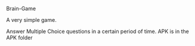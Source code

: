  Brain-Game

 A very simple game.

 Answer Multiple Choice questions in a certain period of time.
 APK is in the APK folder

